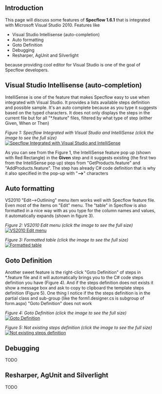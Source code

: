 ## Introduction
This page will discuss some features of **Specflow 1.6.1** that is integrated with Microsoft Visual Studio 2010. 
Features like

* Visual Studio Intellisense (auto-completion)
* Auto formatting
* Goto Definition
* Debugging
* Resharper, AgUnit and Silverlight

because providing cool editor for Visual Studio is one of the goal of Specflow developers.

## Visual Studio Intellisense (auto-completion)
IntelliSense is one of the feature that makes Specflow easy to use when integrated with Visual Studio. It provides a lists available steps definition and possible sample. It's an auto complete because as you type it suggests based  on the typed characters. It does not only displays the steps in the current file but for all "*.feature" files, filtered by what type of step (either Given, When or Then)

_Figure 1: Specflow Integrated with Visual Studio and IntelliSense (click the image to see the full size)_
[![Specflow Integrated with Visual Studio and IntelliSense](http://i734.photobucket.com/albums/ww347/rommelmanalo/Specflow/IntilliSense.png) ](http://i734.photobucket.com/albums/ww347/rommelmanalo/Specflow/IntilliSense.png)


As you can see from the Figure 1, the IntelliSense feature pop up (shown with Red Rectangle) in the **Given** step and it suggests existing (the first two from the IntelliSense pop up) steps from "GetProducts.feature" and "AddProducts.feature". The step has already C# code definition that is why it also specified in the pop-up with "**-->**" characters

## Auto formatting
VS2010 "Edit-->Outlining" menu item works well with Specflow feature file. Even most of the items on "Edit" menu.
The "table" in Specflow is also formatted in a nice way with as you type for the column names and values, it automatically expands (shown in figure 3). 

_Figure 2: VS2010 Edit menu (click the image to see the full size)_
[![VS2010 Edit menu](http://i734.photobucket.com/albums/ww347/rommelmanalo/Specflow/Outlining.png)](http://i734.photobucket.com/albums/ww347/rommelmanalo/Specflow/Outlining.png)


_Figure 3: Formatted table (click the image to see the full size)_
[![Formatted table](http://i734.photobucket.com/albums/ww347/rommelmanalo/Specflow/FormattedTable.png)](http://i734.photobucket.com/albums/ww347/rommelmanalo/Specflow/FormattedTable.png)

## Goto Definition
Another sweet feature is the right-click "Goto Definition" of steps in *.feature file and it will automatically brings you to the C# code steps definition you have (Figure 4). And if the steps definition does not exists it show a message box and ask to copy to clipboard the template steps definition (Figure 5). One thing I notice if the the steps definition is in the partial class and sub-group (like the form1.designer.cs is subgroup of form.aspx) "Goto Definition" does not work


_Figure 4: Goto Definition (click the image to see the full size)_
[![Goto Definition](http://i734.photobucket.com/albums/ww347/rommelmanalo/Specflow/GotoDefinition.png)](http://i734.photobucket.com/albums/ww347/rommelmanalo/Specflow/GotoDefinition.png)


_Figure 5: Not existing steps definition (click the image to see the full size)_
[![Not existing steps definition](http://i734.photobucket.com/albums/ww347/rommelmanalo/Specflow/NotExistingDefinition.png)](http://i734.photobucket.com/albums/ww347/rommelmanalo/Specflow/NotExistingDefinition.png)


## Debugging
TODO

## Resharper, AgUnit and Silverlight
TODO